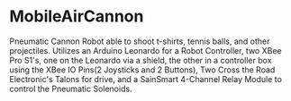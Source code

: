 MobileAirCannon
===========

Pneumatic Cannon Robot able to shoot t-shirts, tennis balls, and other projectiles.
Utilizes an Arduino Leonardo for a Robot Controller, two XBee Pro S1's, one on the Leonardo via a shield, the other in a controller box using the XBee IO 
Pins(2 Joysticks and 2 Buttons), Two Cross the Road Electronic's Talons for drive, and a SainSmart 4-Channel Relay Module to control the Pneumatic 
Solenoids.
